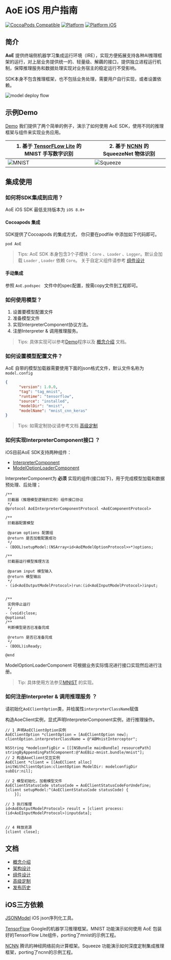 
# AoE iOS 用户指南
[![CocoaPods Compatible](https://img.shields.io/cocoapods/v/AoE.svg)](https://cocoapods.org/pods/AoE)
[![Platform](https://img.shields.io/cocoapods/p/AoE?style=flat)](https://cocoadocs.org/pods/AoE)
[![Platform iOS](https://img.shields.io/badge/iOS-8.0%2B-blue)](https://cocoadocs.org/pods/AoE)
## 简介
**AoE** 提供终端侧机器学习集成运行环境（IRE），实现方便拓展支持各种AI推理框架的运行，对上层业务提供统一的、轻量级、解藕的接口，提供独立进程运行机制，保障推理服务和数据处理实现对业务宿主的稳定运行不受影响。


SDK本身不包含推理框架，也不包括业务处理，需要用户自行实现，或者设置依赖。

![model deploy flow](./../images/aoe_architecture.png)

## 示例Demo

[Demo](./samples/demo/demo) 我们提供了两个简单的例子，演示了如何使用 AoE SDK，使用不同的推理框架与组件来实现业务应用。


| 1. 基于 [TensorFLow Lite](https://www.tensorflow.org/lite/) 的 MNIST 手写数字识别 | 2. 基于 [NCNN](https://github.com/Tencent/ncnn) 的 SqueezeNet 物体识别 |
|---|---|
|  ![MNIST](./../images/mnist_ios.jpeg) |![Squeeze](./../images/squeeze_ios.PNG)|


## 集成使用

### 如何将SDK集成到应用？

AoE iOS SDK 最低支持版本为 `iOS 8.0+`

#### Cocoapods 集成

SDK提供了Cocoapods 的集成方式， 你只要在podfile 中添加如下代码即可。

```
pod AoE

```

> Tips: AoE SDK 本身包含3个子模块：`Core` 、`Loader` 、`Logger`。默认会加载 `Loader` , `Loader` 依赖 `Core`。 关于自定义组件请参考 [组件设计](./Component.md)


#### 手动集成

参照 `AoE.podspec ` 文件中的spec配置，按需copy文件到工程即可。

### 如何使用模型？

1. 设置要模型配置文件
2. 准备模型文件
3. 实现InterpreterComponent协议方法。
4. 注册Interpreter & 调用推理服务。

> Tips: 具体实现可以参考[Demo](./samples/demo/demo)程序以及 [概念介绍](./Concept.md) 文档。

### 如何设置模型配置文件？

AoE 自带的模型加载器需要使用下面的json格式文件，默认文件名称为 `model.config`

``` json
{
      "version": 1.0.0,
      "tag": "tag_mnist",
      "runtime": "tensorflow",
      "source": "installed",
      "modelDir": "mnist",
      "modelName": "mnist_cnn_keras"
}
```

> Tips: 如需定制协议请参考文档 [高级定制](./Advanced.md)

### 如何实现InterpreterComponent接口 ？

iOS目前AoE SDK支持两种组件：

* [InterpreterComponent](./CONCEPT.md#InterpreterComponent)
* [ModelOptionLoaderComponent](./CONCEPT.md#ModelOptionLoaderComponent)

InterpreterComponent为 **必须** 实现的组件(接口如下)，用于完成模型加载和数据预处理、后处理；

```objc
/**
 拦截器（推理模型逻辑的实例）组件接口协议
 */
@protocol AoEInterpreterComponentProtocol <AoEComponentProtocol>

/**
 拦截器配置模型

 @param options 配置组
 @return 是否加载配置成功
 */
- (BOOL)setupModel:(NSArray<id<AoEModelOptionProtocol>>*)options;

/**
 拦截器运行模型推理方法

 @param input 模型输入
 @return 模型输出
 */
- (id<AoEOutputModelProtocol>)run:(id<AoEInputModelProtocol>)input;


/**
 实例停止运行
 */
- (void)close;
@optional
/**
 判断模型是否已准备完成

 @return 是否已准备完成
 */
- (BOOL)isReady;

@end
```
ModelOptionLoaderComponent 可根据业务实际情况进行接口实现然后进行注册。

> Tip: 具体使用方法参见[MNIST](./AoEBiz/mnist/README.md) 的实现。

### 如何注册Interpreter & 调用推理服务 ？

请初始化`AoEClientOption`类，并给属性`interpreterClassName`赋值

构造AoeClient实例，显式声明InterpreterComponent实例，进行推理操作。

``` objc
// 1 声明AoEClientOption实例
AoEClientOption *clientOption = [AoEClientOption new];
clientOption.interpreterClassName = @"ABMnistInterceptor";
    
NSString *modelconfigDir = [[[NSBundle mainBundle] resourcePath] stringByAppendingPathComponent:@"AoEBiz-mnist.bundle/mnist"];
// 2 构造AoeClient交互实例
AoEClient *client = [[AoEClient alloc] initWithClientOption:clientOption ModelDir: modelconfigDir subDir:nil];

// 2 模型初始化，加载模型文件
AoEClientStatusCode statusCode = AoEClientStatusCodeForUndefine;
[client setupModel:^(AoEClientStatusCode statusCode) {
    }];
    
// 3 执行推理
id<AoEOutputModelProtocol> result = [client process:(id<AoEInputModelProtocol>)inputdata];


// 4 释放资源
[client close];
```

## 文档
* [概念介绍](./Concept.md)
* [架构设计](./Architecture.md)
* [组件设计](./Component.md)
* [高级定制](./Advanced.md)
* [发布历史](./ReleaseNotes.md)

## iOS三方依赖

[JSONModel](https://github.com/jsonmodel/jsonmodel/blob/master/LICENSE) iOS json序列化工具。

[TensorFlow](https://github.com/tensorflow/tensorflow/blob/master/LICENSE)  Google的机器学习推理框架。MNIST 功能演示如何使用 AoE 包装好的TensorFlow Lite组件，porting了mnist的示例工程。

[NCNN](https://github.com/Tencent/ncnn/blob/master/LICENSE.txt) 腾讯的神经网络前向计算框架。Squeeze 功能演示如何深度定制集成推理框架，porting了ncnn的示例工程。
